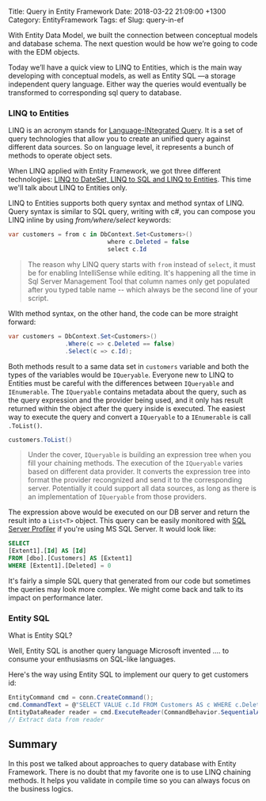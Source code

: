 Title: Query in Entity Framework
Date: 2018-03-22 21:09:00 +1300
Category: EntityFramework
Tags: ef
Slug: query-in-ef

With Entity Data Model, we built the connection between conceptual models and database schema. The next question would be how we’re going to code with the EDM objects.

Today we’ll have a quick view to LINQ to Entities, which is the main way developing with conceptual models, as well as Entity SQL —a storage independent query language. Either way the queries would eventually be transformed to corresponding sql query to database.

### LINQ to Entities

LINQ is an acronym stands for [Language-INtegrated Query](https://docs.microsoft.com/en-us/dotnet/csharp/programming-guide/concepts/linq/). It is a set of query technologies that allow you to create an unified query against different data sources. So on language level, it represents a bunch of methods to operate object sets. 

When LINQ applied with Entity Framework, we got three different technologies: [LINQ to DateSet, LINQ to SQL and LINQ to Entities](https://docs.microsoft.com/en-us/dotnet/framework/data/adonet/linq-and-ado-net). This time we'll talk about LINQ to Entities only.

LINQ to Entities supports both query syntax and method syntax of LINQ. Query syntax is similar to SQL query, writing with c#, you can compose you LINQ inline by using _from/where/select_ keywords:

```csharp
var customers = from c in DbContext.Set<Customers>()
                            where c.Deleted = false
                            select c.Id
```

> The reason why LINQ query starts with `from` instead of `select`, it must be for enabling IntelliSense while editing. It's happening all the time in Sql Server Management Tool that column names only get populated after you typed table name -- which always be the second line of your script.

WIth method syntax, on the other hand, the code can be more straight forward:

```csharp
var customers = DbContext.Set<Customers>()
                .Where(c => c.Deleted == false)
                .Select(c => c.Id);
```

Both methods result to a same data set in `customers` variable and both the types of the variables would  be `IQueryable`. Everyone new to LINQ to Entities must be careful with the differences between `IQueryable` and `IEnumerable`. The `IQueryable` contains metadata about the query, such as the query expression and the provider being used, and it only has result returned within the object after the query inside is executed. The easiest way to execute the query and convert a `IQueryable` to a `IEnumerable` is call `.ToList()`.

```csharp
customers.ToList()
```

> Under the cover, `IQueryable` is building an expression tree when you fill your chaining methods. The execution of the `IQueryable` varies based on different data provider. It converts the expression tree into format the provider recongnized and send it to the corresponding server. Potentially it could support all data sources, as long as there is an implementation of `IQueryable` from those providers.

The expression above  would be executed on our DB server  and return the result into a `List<T>` object. This query can be easily monitored with [SQL Server Profiler](https://docs.microsoft.com/en-us/sql/tools/sql-server-profiler/sql-server-profiler) if you're using MS SQL Server. It would look like:

```sql
SELECT
[Extent1].[Id] AS [Id]
FROM [dbo].[Customers] AS [Extent1]
WHERE [Extent1].[Deleted] = 0
```
It's fairly a simple SQL query that generated from our code but sometimes the queries may look more complex. We might come back and talk to its impact on performance later.

### Entity SQL

What is Entity SQL? 

Well, Entity SQL is another query language Microsoft invented .... to consume your enthusiasms on SQL-like languages. 

Here's the way using Entity SQL to implement our query to get customers id:

```csharp
EntityCommand cmd = conn.CreateCommand();
cmd.CommandText = @"SELECT VALUE c.Id FROM Customers AS c WHERE c.Deleted = 0"
EntityDataReader reader = cmd.ExecuteReader(CommandBehavior.SequentialAccess)
// Extract data from reader
```

## Summary

In this post we talked about approaches to query database with Entity Framework. There is no doubt that my favorite one is to use LINQ chaining methods. It helps you validate in compile time so you can always focus on the business logics.
